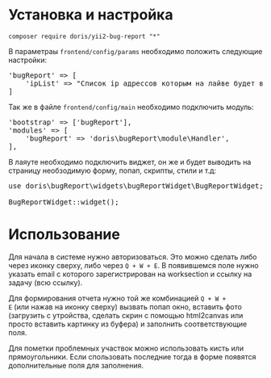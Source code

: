 # Установка и настройка
<code>composer require doris/yii2-bug-report "*"</code>

В параметраы <code>frontend/config/params</code> необходимо положить следующие настройки:<br>
<pre>
'bugReport' => [
    'ipList' => "Список ip адрессов которым на лайве будет виден виджет"
]
</pre>

Так же в файле <code>frontend/config/main</code> необходимо подключить модуль:
<pre>
'bootstrap' => ['bugReport'],
'modules' => [
	'bugReport' => 'doris\bugReport\module\Handler',
],
</pre>

В лаяуте необходимо подключить виджет, он же и будет выводить на страницу необзодимую
форму, попап, скрипты, стили и т.д:<br>

<pre>
use doris\bugReport\widgets\bugReportWidget\BugReportWidget;

BugReportWidget::widget();
</pre>

# Использование
Для начала в системе нужно авторизоваться. Это можно сделать либо через иконку сверху, либо через <code>Q + W + E</code>.
В появившемся поле нужно указать email с которого зарегистрирован на worksection и ссылку на задачу (всю ссылку).

Для формирования отчета нужно той же комбинацией <code>Q + W + E</code> (или нажав на иконку сверху) вызвать попап окно, вставить фото (загрузить с утройства, сделать скрин с помощью html2canvas или просто вставить картинку из буфера) и заполнить соответствующие поля.

Для пометки проблемных участвок можно использовать кисть или прямоугольники. Если спользовать последние тогда в форме появятся дополнительные поля для заполнения.

